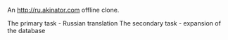 An http://ru.akinator.com offline clone.

The primary task - Russian translation
The secondary task - expansion of the database
